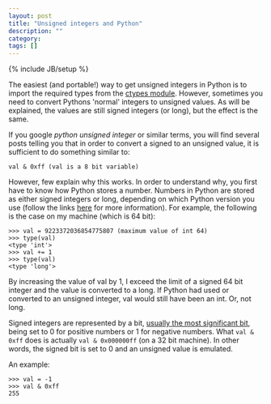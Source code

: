 ```yaml
---
layout: post
title: "Unsigned integers and Python"
description: ""
category: 
tags: []
---
```


{% include JB/setup %}

The easiest (and portable!) way to get unsigned integers in Python is to import
the required types from the [ctypes
module](http://docs.python.org/2/library/ctypes.html). However, sometimes you
need to convert Pythons 'normal' integers to unsigned values. As will be
explained, the values are still signed integers (or long), but the effect is the same.

If you google _python unsigned integer_ or similar terms, you will find several
posts telling you that in order to convert a signed to an unsigned value, it is
sufficient to do something similar to:

    val & 0xff (val is a 8 bit variable)

However, few explain why this works. In order to understand why, you first have
to know how Python stores a number.  Numbers in Python are stored as either
signed integers or long, depending on which Python version you use (follow the
links
[here](http://stackoverflow.com/questions/2104884/how-does-python-manage-int-and-long)
for more information). For example, the following is the case on my machine
(which is 64 bit):
    
    >>> val = 9223372036854775807 (maximum value of int 64)
    >>> type(val)
    <type 'int'>
    >>> val += 1
    >>> type(val)
    <type 'long'>

By increasing the value of val by 1, I exceed the limit of a signed 64 bit
integer and the value is converted to a long. If Python had used or converted to
an unsigned integer, val would still have been an int. Or, not long.

Signed integers are represented by a bit, [usually the most significant
bit](http://en.wikipedia.org/wiki/Signed_number_representations), being set to 0
for positive numbers or 1 for negative numbers. What `val & 0xff` does is
actually `val & 0x000000ff` (on a 32 bit machine). In other words, the signed
bit is set to 0 and an unsigned value is emulated.

An example:

    >>> val = -1
    >>> val & 0xff
    255


